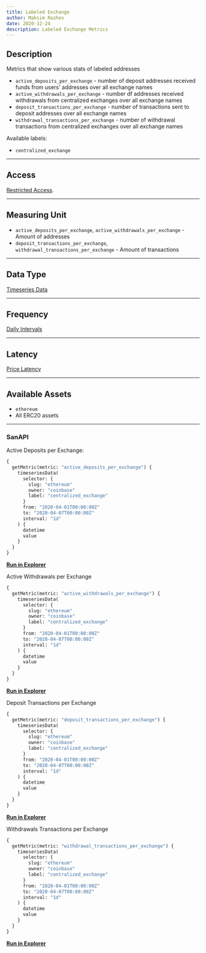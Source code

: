 ```yaml
---
title: Labeled Exchange
author: Maksim Razhev
date: 2020-12-24
description: Labeled Exchange Metrics
---
```


## Description
Metrics that show various stats of labeled addresses

* `active_deposits_per_exchange` - number of deposit addresses received funds from users' addresses over all exchange names
* `active_withdrawals_per_exchange` - number df addresses received withdrawals from centralized exchanges over all exchange names
* `deposit_transactions_per_exchange` - number of transactions sent to deposit addresses over all exchange names
* `withdrawal_transactions_per_exchange` - number of withdrawal transactions from centralized exchanges over all exchange names

Available labels:
* `centralized_exchange`

---

## Access

[Restricted Access](/metrics/details/access#restricted-access).

---

## Measuring Unit

* `active_deposits_per_exchange`, `active_withdrawals_per_exchange` - Amount of addresses
* `deposit_transactions_per_exchange`, `withdrawal_transactions_per_exchange` - Amount of transactions

---

## Data Type

[Timeseries Data](/metrics/details/data-type#timeseries-data)

---

## Frequency

[Daily Intervals](/metrics/details/frequency#daily-freqency)

---

## Latency

[Price Latency](/metrics/details/latency#price-latency)

---

## Available Assets
* `ethereum`
* All ERC20 assets 

---

### SanAPI

Active Deposits per Exchange:
```graphql
{
  getMetric(metric: "active_deposits_per_exchange") {
    timeseriesData(
      selector: {
        slug: "ethereum"
        owner: "coinbase"
        label: "centralized_exchange"
      }
      from: "2020-04-01T00:00:00Z"
      to: "2020-04-07T00:00:00Z"
      interval: "1d"
    ) {
      datetime
      value
    }
  }
}
```
[**Run in Explorer**](<https://api.santiment.net/graphiql?query=%7B%0A%20%20getMetric(metric%3A%20%22active_deposits_per_exchange%22)%20%7B%0A%20%20%20%20timeseriesData(%0A%20%20%20%20%20%20selector%3A%20%7B%0A%20%20%20%20%20%20%20%20slug%3A%20%22ethereum%22%0A%20%20%20%20%20%20%20%20owner%3A%20%22coinbase%22%0A%20%20%20%20%20%20%20%20label%3A%20%22centralized_exchange%22%0A%20%20%20%20%20%20%7D%0A%20%20%20%20%20%20from%3A%20%222020-04-01T00%3A00%3A00Z%22%0A%20%20%20%20%20%20to%3A%20%222020-04-07T00%3A00%3A00Z%22%0A%20%20%20%20%20%20interval%3A%20%221d%22%0A%20%20%20%20)%20%7B%0A%20%20%20%20%20%20datetime%0A%20%20%20%20%20%20value%0A%20%20%20%20%7D%0A%20%20%7D%0A%7D>)

Active Withdrawals per Exchange
```graphql
{
  getMetric(metric: "active_withdrawals_per_exchange") {
    timeseriesData(
      selector: {
        slug: "ethereum"
        owner: "coinbase"
        label: "centralized_exchange"
      }
      from: "2020-04-01T00:00:00Z"
      to: "2020-04-07T00:00:00Z"
      interval: "1d"
    ) {
      datetime
      value
    }
  }
}
```
[**Run in Explorer**](<https://api.santiment.net/graphiql?query=%7B%0A%20%20getMetric(metric%3A%20%22active_withdrawals_per_exchange%22)%20%7B%0A%20%20%20%20timeseriesData(%0A%20%20%20%20%20%20selector%3A%20%7B%0A%20%20%20%20%20%20%20%20slug%3A%20%22ethereum%22%0A%20%20%20%20%20%20%20%20owner%3A%20%22coinbase%22%0A%20%20%20%20%20%20%20%20label%3A%20%22centralized_exchange%22%0A%20%20%20%20%20%20%7D%0A%20%20%20%20%20%20from%3A%20%222020-04-01T00%3A00%3A00Z%22%0A%20%20%20%20%20%20to%3A%20%222020-04-07T00%3A00%3A00Z%22%0A%20%20%20%20%20%20interval%3A%20%221d%22%0A%20%20%20%20)%20%7B%0A%20%20%20%20%20%20datetime%0A%20%20%20%20%20%20value%0A%20%20%20%20%7D%0A%20%20%7D%0A%7D>)

Deposit Transactions per Exchange
```graphql
{
  getMetric(metric: "deposit_transactions_per_exchange") {
    timeseriesData(
      selector: {
        slug: "ethereum"
        owner: "coinbase"
        label: "centralized_exchange"
      }
      from: "2020-04-01T00:00:00Z"
      to: "2020-04-07T00:00:00Z"
      interval: "1d"
    ) {
      datetime
      value
    }
  }
}
```
[**Run in Explorer**](<https://api.santiment.net/graphiql?query=%7B%0A%20%20getMetric(metric%3A%20%22deposit_transactions_per_exchange%22)%20%7B%0A%20%20%20%20timeseriesData(%0A%20%20%20%20%20%20selector%3A%20%7B%0A%20%20%20%20%20%20%20%20slug%3A%20%22ethereum%22%0A%20%20%20%20%20%20%20%20owner%3A%20%22coinbase%22%0A%20%20%20%20%20%20%20%20label%3A%20%22centralized_exchange%22%0A%20%20%20%20%20%20%7D%0A%20%20%20%20%20%20from%3A%20%222020-04-01T00%3A00%3A00Z%22%0A%20%20%20%20%20%20to%3A%20%222020-04-07T00%3A00%3A00Z%22%0A%20%20%20%20%20%20interval%3A%20%221d%22%0A%20%20%20%20)%20%7B%0A%20%20%20%20%20%20datetime%0A%20%20%20%20%20%20value%0A%20%20%20%20%7D%0A%20%20%7D%0A%7D>)

Withdrawals Transactions per Exchange
```graphql
{
  getMetric(metric: "withdrawal_transactions_per_exchange") {
    timeseriesData(
      selector: {
        slug: "ethereum"
        owner: "coinbase"
        label: "centralized_exchange"
      }
      from: "2020-04-01T00:00:00Z"
      to: "2020-04-07T00:00:00Z"
      interval: "1d"
    ) {
      datetime
      value
    }
  }
}
```
[**Run in Explorer**](<https://api.santiment.net/graphiql?query=%7B%0A%20%20getMetric(metric%3A%20%22withdrawal_transactions_per_exchange%22)%20%7B%0A%20%20%20%20timeseriesData(%0A%20%20%20%20%20%20selector%3A%20%7B%0A%20%20%20%20%20%20%20%20slug%3A%20%22ethereum%22%0A%20%20%20%20%20%20%20%20owner%3A%20%22coinbase%22%0A%20%20%20%20%20%20%20%20label%3A%20%22centralized_exchange%22%0A%20%20%20%20%20%20%7D%0A%20%20%20%20%20%20from%3A%20%222020-04-01T00%3A00%3A00Z%22%0A%20%20%20%20%20%20to%3A%20%222020-04-07T00%3A00%3A00Z%22%0A%20%20%20%20%20%20interval%3A%20%221d%22%0A%20%20%20%20)%20%7B%0A%20%20%20%20%20%20datetime%0A%20%20%20%20%20%20value%0A%20%20%20%20%7D%0A%20%20%7D%0A%7D>)
